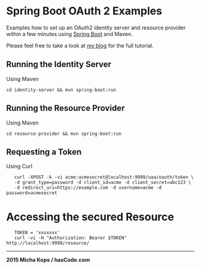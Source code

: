 # Spring Boot OAuth 2 Examples

Examples how to set up an OAuth2 identity server and resource provider within a few minutes using [Spring Boot] and Maven.

Please feel free to take a look at [my blog] for the full tutorial.

## Running the Identity Server

Using Maven

```
cd identity-server && mvn spring-boot:run
```

## Running the Resource Provider

Using Maven

```
cd resource-provider && mvn spring-boot:run
```

## Requesting a Token

Using Curl

```
   curl -XPOST -k -vi acme:acmesecret@localhost:9999/uaa/oauth/token \
   -d grant_type=password -d client_id=acme -d client_secret=abc123 \
   -d redirect_uri=https://example.com -d username=acme -d password=acmesecret
```

# Accessing the secured Resource

```
   TOKEN = 'xxxxxxx'
   curl -vi -H "Authorization: Bearer $TOKEN" http://localhost:9998/resource/
```

---

**2015 Micha Kops / hasCode.com**

   [my blog]:http://www.hascode.com/
   [Spring Boot]:http://projects.spring.io/spring-boot/
